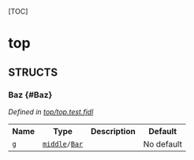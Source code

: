 [TOC]

# top




## **STRUCTS**

### Baz {#Baz}
*Defined in [top/top.test.fidl](https://fuchsia.googlesource.com/fuchsia/+/HEAD/top.test.fidl#5)*



<table>
    <tr><th>Name</th><th>Type</th><th>Description</th><th>Default</th></tr><tr id="Baz.g">
            <td><code>g</code></td>
            <td>
                <code><a class='link' href='../middle/'>middle</a>/<a class='link' href='../middle/#Bar'>Bar</a></code>
            </td>
            <td></td>
            <td>No default</td>
        </tr>
</table>














